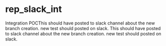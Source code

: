 # rep_slack_int 
Integration POCThis should have posted to slack channel about the new branch creation. new test should posted on slack.
This should have posted to slack channel about the new branch creation. new test should posted on slack.
